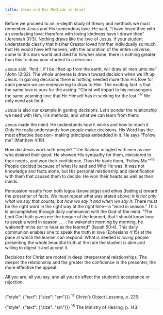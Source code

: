 ```yaml
---
title: Jesus and His Methods in Brief
---
```


Before we proceed to an in-depth study of theory and methods we must remember Jesus and His tremendous love. He said, “I have loved thee with an everlasting love: therefore with loving kindness have I drawn thee” (Jeremiah 31:3). Nothing draws like the love of Jesus. If your student understands clearly that his/her Creator loved him/her individually so much that He would have left heaven, with the adoration of the entire universe, come to this dark world and died for him/her alone, there is nothing greater than this to draw your student to a decision.

Jesus said, “And I, if I be lifted up from the earth, will draw all men unto me” (John 12:32). The whole universe is drawn toward decision when we lift up Jesus. In gaining decisions there is nothing needed more than His love for each person we are endeavoring to draw to Him. The exciting fact is that the same love is ours for the asking: “Christ will impart to his messengers the same yearning love that He Himself has in seeking for the lost.”<sup>17</sup> We only need ask for it.

Jesus is also our example in gaining decisions. Let’s ponder the relationship we need with Him, His methods, and what we can learn from them:

Jesus made the mind. He understands how it works and how to reach it. Only He really understands how people make decisions. His Word has the most effective decision- making principles embedded in it. He says “Follow me” (Matthew 4:19).

How did Jesus work with people? “The Saviour mingled with men as one who desired their good. He showed His sympathy for them, ministered to their needs, and won their confidence. Then He bade them, ‘Follow Me.’”<sup>18</sup> People decided because of what He said and Who He was. It was not knowledge and facts alone, but His personal relationship and identification with them that caused them to decide. He won their hearts as well as their minds.

Persuasion results from both logos (knowledge) and ethos (feelings) toward the presenter of facts. We must repeat what was stated above: _It is not only what we say that counts, but how we say it and when we say it_. There must be the right word in the right way at the right time—a “word in season.” This is accomplished through daily communion with the God of the mind: “The Lord God hath given me the tongue of the learned, that I should know how to speak a word in season . . . : he wakeneth morning by morning, he wakeneth mine ear to hear as the learned” (Isaiah 50:4). This daily communion enables one to speak the truth in love (Ephesians 4:15) at the pace at which the learner can respond. What is needed is loving people presenting the whole beautiful truth at the rate the student is able and willing to digest it and accept it.

Decisions for Christ are rooted in deep interpersonal relationships. The deeper the relationship and the greater the confidence in the presenter, the more effective the appeal.

All you are, all you say, and all you do affect the student’s acceptance or rejection.

---

{"style": {"text": {"size": "sm"}}}
<sup>17</sup> Christ’s Object Lessons, p. 235.

{"style": {"text": {"size": "sm"}}}
<sup>18</sup> The Ministry of Healing, p. 143.
